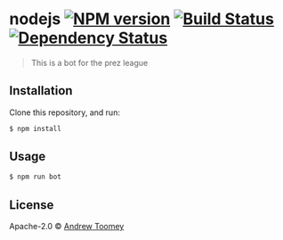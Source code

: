 # nodejs [![NPM version][npm-image]][npm-url] [![Build Status][travis-image]][travis-url] [![Dependency Status][daviddm-image]][daviddm-url]
> This is a bot for the prez league

## Installation

Clone this repository, and run:
```sh
$ npm install
```

## Usage

```js
$ npm run bot
```
## License

Apache-2.0 © [Andrew Toomey]()


[npm-image]: https://badge.fury.io/js/nodejs.svg
[npm-url]: https://npmjs.org/package/nodejs
[travis-image]: https://travis-ci.org/fuzzypickles14/nodejs.svg?branch=master
[travis-url]: https://travis-ci.org/fuzzypickles14/nodejs
[daviddm-image]: https://david-dm.org/fuzzypickles14/nodejs.svg?theme=shields.io
[daviddm-url]: https://david-dm.org/fuzzypickles14/nodejs
